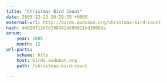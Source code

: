 ```yaml
---
title: "Christmas Bird Count"
date: 2005-12-23 20:29:55 +0000
external-url: http://birds.audubon.org/christmas-bird-count
hash: d462971167d198342d696911bd39096a
annum:
    year: 2005
    month: 12
url-parts:
    scheme: http
    host: birds.audubon.org
    path: /christmas-bird-count

---
```



